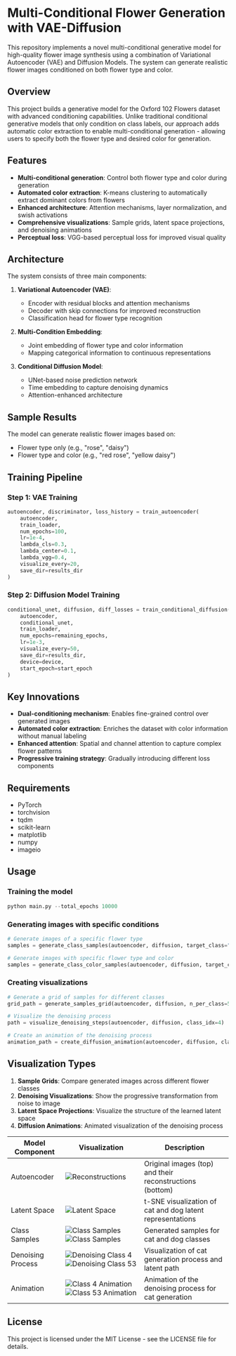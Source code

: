 # Multi-Conditional Flower Generation with VAE-Diffusion

This repository implements a novel multi-conditional generative model for high-quality flower image synthesis using a combination of Variational Autoencoder (VAE) and Diffusion Models. The system can generate realistic flower images conditioned on both flower type and color.

## Overview

This project builds a generative model for the Oxford 102 Flowers dataset with advanced conditioning capabilities. Unlike traditional conditional generative models that only condition on class labels, our approach adds automatic color extraction to enable multi-conditional generation - allowing users to specify both the flower type and desired color for generation.

## Features

- **Multi-conditional generation**: Control both flower type and color during generation
- **Automated color extraction**: K-means clustering to automatically extract dominant colors from flowers
- **Enhanced architecture**: Attention mechanisms, layer normalization, and swish activations
- **Comprehensive visualizations**: Sample grids, latent space projections, and denoising animations
- **Perceptual loss**: VGG-based perceptual loss for improved visual quality

## Architecture

The system consists of three main components:

1. **Variational Autoencoder (VAE)**:
   - Encoder with residual blocks and attention mechanisms
   - Decoder with skip connections for improved reconstruction
   - Classification head for flower type recognition

2. **Multi-Condition Embedding**:
   - Joint embedding of flower type and color information
   - Mapping categorical information to continuous representations

3. **Conditional Diffusion Model**:
   - UNet-based noise prediction network
   - Time embedding to capture denoising dynamics
   - Attention-enhanced architecture

## Sample Results

The model can generate realistic flower images based on:
- Flower type only (e.g., "rose", "daisy")
- Flower type and color (e.g., "red rose", "yellow daisy")

## Training Pipeline

### Step 1: VAE Training
```python
autoencoder, discriminator, loss_history = train_autoencoder(
    autoencoder, 
    train_loader,
    num_epochs=100,
    lr=1e-4,
    lambda_cls=0.3,
    lambda_center=0.1,
    lambda_vgg=0.4,
    visualize_every=20,
    save_dir=results_dir
)
```

### Step 2: Diffusion Model Training
```python
conditional_unet, diffusion, diff_losses = train_conditional_diffusion(
    autoencoder, 
    conditional_unet, 
    train_loader, 
    num_epochs=remaining_epochs, 
    lr=1e-3,
    visualize_every=50,
    save_dir=results_dir,
    device=device,
    start_epoch=start_epoch
)
```

## Key Innovations

- **Dual-conditioning mechanism**: Enables fine-grained control over generated images
- **Automated color extraction**: Enriches the dataset with color information without manual labeling
- **Enhanced attention**: Spatial and channel attention to capture complex flower patterns
- **Progressive training strategy**: Gradually introducing different loss components

## Requirements

- PyTorch
- torchvision
- tqdm
- scikit-learn
- matplotlib
- numpy
- imageio

## Usage

### Training the model
```python
python main.py --total_epochs 10000
```

### Generating images with specific conditions
```python
# Generate images of a specific flower type
samples = generate_class_samples(autoencoder, diffusion, target_class="rose", num_samples=5)

# Generate images with specific flower type and color
samples = generate_class_color_samples(autoencoder, diffusion, target_class="rose", target_color="red", num_samples=5)
```

### Creating visualizations
```python
# Generate a grid of samples for different classes
grid_path = generate_samples_grid(autoencoder, diffusion, n_per_class=5)

# Visualize the denoising process
path = visualize_denoising_steps(autoencoder, diffusion, class_idx=4)

# Create an animation of the denoising process
animation_path = create_diffusion_animation(autoencoder, diffusion, class_idx=5)
```

## Visualization Types

1. **Sample Grids**: Compare generated images across different flower classes
2. **Denoising Visualizations**: Show the progressive transformation from noise to image
3. **Latent Space Projections**: Visualize the structure of the learned latent space
4. **Diffusion Animations**: Animated visualization of the denoising process

 Model Component | Visualization | Description |
|-----------------|---------------|-------------|
| Autoencoder | ![Reconstructions](https://github.com/ynyeh0221/Oxford-120-Flower-GAN-VAE-latent-diffusion/blob/main/v3/output/reconstruction/vae_reconstruction_epoch_2000.png) | Original images (top) and their reconstructions (bottom) |
| Latent Space | ![Latent Space](https://github.com/ynyeh0221/Oxford-120-Flower-GAN-VAE-latent-diffusion/blob/main/v3/output/latent_space/vae_latent_space_epoch_2000.png) | t-SNE visualization of cat and dog latent representations |
| Class Samples | ![Class Samples](https://github.com/ynyeh0221/Oxford-120-Flower-GAN-VAE-latent-diffusion/blob/main/v3/output/diffusion_sample_result/sample_class_4_epoch_2750.png)![Class Samples](https://github.com/ynyeh0221/Oxford-120-Flower-GAN-VAE-latent-diffusion/blob/main/v3/output/diffusion_sample_result/sample_class_53_epoch_2750.png) | Generated samples for cat and dog classes |
| Denoising Process | ![Denoising Class 4](https://github.com/ynyeh0221/Oxford-120-Flower-GAN-VAE-latent-diffusion/blob/main/v3/output/diffusion_path/denoising_path_4_epoch_2750.png)![Denoising Class 53](https://github.com/ynyeh0221/Oxford-120-Flower-GAN-VAE-latent-diffusion/blob/main/v3/output/diffusion_path/denoising_path_53_epoch_2750.png) | Visualization of cat generation process and latent path |
| Animation | ![Class 4 Animation](https://github.com/ynyeh0221/Oxford-120-Flower-GAN-VAE-latent-diffusion/blob/main/v3/output/diffusion_animation_class_4_epoch_2750.gif)![Class 53 Animation](https://github.com/ynyeh0221/Oxford-120-Flower-GAN-VAE-latent-diffusion/blob/main/v3/output/diffusion_animation_class_53_epoch_2750.gif) | Animation of the denoising process for cat generation |

## License

This project is licensed under the MIT License - see the LICENSE file for details.
